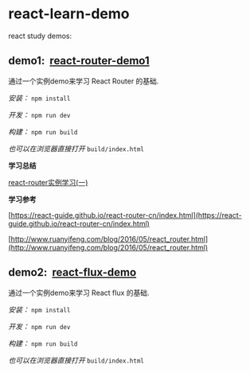 # react-learn-demo

react study demos:

## demo1:  [react-router-demo1](/react-router-demo1)
 
通过一个实例demo来学习 React Router 的基础.

*安装：* `npm install`
 
*开发：* `npm run dev`
 
*构建：* `npm run build`
 
*也可以在浏览器直接打开* `build/index.html`
 
 **学习总结**
 
[react-router实例学习(一)](http://gjincai.github.io/2017/01/08/react-router%E5%AE%9E%E4%BE%8B%E5%AD%A6%E4%B9%A0-%E4%B8%80/)
 
**学习参考**
 
[https://react-guide.github.io/react-router-cn/index.html](https://react-guide.github.io/react-router-cn/index.html)

[http://www.ruanyifeng.com/blog/2016/05/react_router.html](http://www.ruanyifeng.com/blog/2016/05/react_router.html)


## demo2:  [react-flux-demo](/react-flux-demo)
 
通过一个实例demo来学习 React flux 的基础.

*安装：* `npm install`
 
*开发：* `npm run dev`
 
*构建：* `npm run build`
 
*也可以在浏览器直接打开* `build/index.html`
